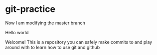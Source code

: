 # git-practice

Now I am modifying the master branch

Hello world

Welcome! This is a repository you can safely make commits to and play around with to learn how to use git and github

